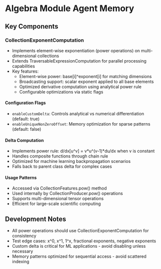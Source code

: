 # Algebra Module Agent Memory

## Key Components

### CollectionExponentComputation
- Implements element-wise exponentiation (power operations) on multi-dimensional collections
- Extends TraversableExpressionComputation for parallel processing capabilities
- Key features:
  - Element-wise power: base[i]^exponent[i] for matching dimensions
  - Broadcasting support: scalar exponent applied to all base elements
  - Optimized derivative computation using analytical power rule
  - Configurable optimizations via static flags

#### Configuration Flags
- `enableCustomDelta`: Controls analytical vs numerical differentiation (default: true)
- `enableUniqueNonZeroOffset`: Memory optimization for sparse patterns (default: false)

#### Delta Computation
- Implements power rule: d/dx[u^v] = v*u^(v-1)*du/dx when v is constant
- Handles composite functions through chain rule
- Optimized for machine learning backpropagation scenarios
- Falls back to parent class delta for complex cases

#### Usage Patterns
- Accessed via CollectionFeatures.pow() method
- Used internally by CollectionProducer.pow() operations
- Supports multi-dimensional tensor operations
- Efficient for large-scale scientific computing

## Development Notes
- All power operations should use CollectionExponentComputation for consistency
- Test edge cases: x^0, x^1, 1^x, fractional exponents, negative exponents
- Custom delta is critical for ML applications - avoid disabling unless necessary
- Memory patterns optimized for sequential access - avoid scattered indexing
